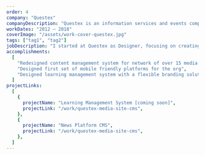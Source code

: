 ```yaml
---
order: 4
company: "Questex"
companyDescription: "Questex is an information services and events company. They focus on bring people together in wide variety of industries. They primarily serve B2B audiences, offering live events, digital communities, market insights, and educational opportunities. As a parent company to multiple brands, Questex builds and maintains media platforms, event websites, and online educational systems for all its holdings."
workDates: "2012 – 2018"
coverImage: "/assets/work-cover-questex.jpg"
tags: ["tag1", "tag2"]
jobDescription: "I started at Questex as Designer, focusing on creating marketing materials and iterating on the features of a learning management system. During my time at Questex I was promoted to Art Director, and was responsible for the redesign of our core products, including a content management system for a suite of online news publications and a learning management system. During this time I also hired and managed a small team of designers."
accomplishments:
  [
    "Redesigned content management system for network of over 15 media sites",
    "Designed first set of mobile friendly platforms for the org",
    "Designed learning management system with a flexible branding solution that allowed it to be leveraged by future partners",
  ]
projectLinks:
  [
    {
      projectName: "Learning Management System [coming soon]",
      projectLink: "/work/questex-media-site-cms",
    },
    {
      projectName: "News Platform CMS",
      projectLink: "/work/questex-media-site-cms",
    },
  ]
---
```

